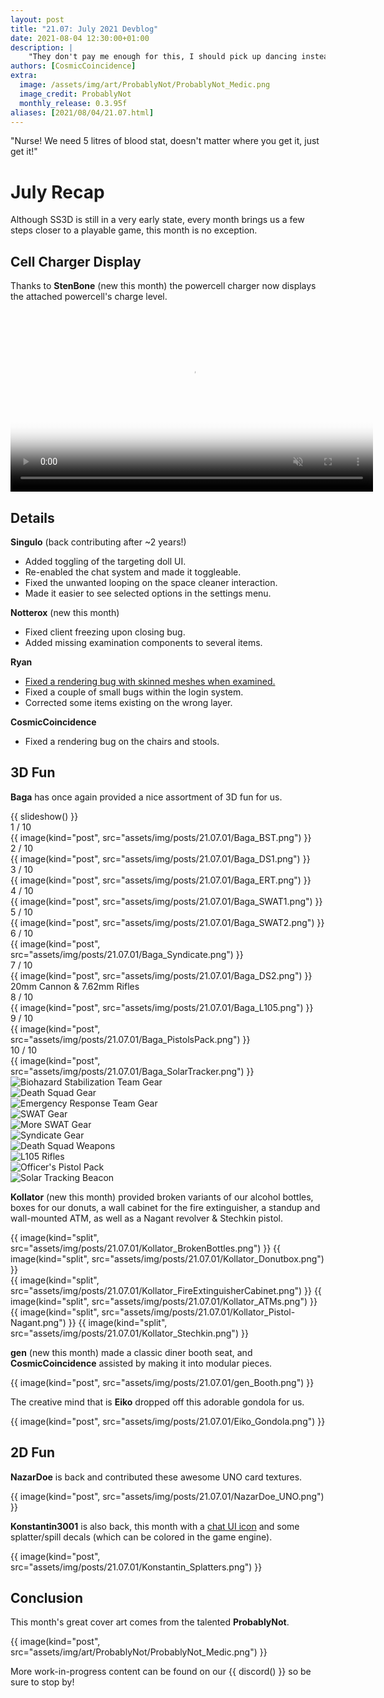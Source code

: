 ```yaml
---
layout: post
title: "21.07: July 2021 Devblog"
date: 2021-08-04 12:30:00+01:00
description: |
    "They don't pay me enough for this, I should pick up dancing instead."
authors: [CosmicCoincidence]
extra:
  image: /assets/img/art/ProbablyNot/ProbablyNot_Medic.png
  image_credit: ProbablyNot
  monthly_release: 0.3.95f
aliases: [2021/08/04/21.07.html]
---
```


"Nurse! We need 5 litres of blood stat, doesn't matter where you get it, just get it!"

# July Recap

Although SS3D is still in a very early state, every month brings us a few steps closer to a playable game, this month is no exception.

## Cell Charger Display

Thanks to **StenBone** (new this month) the powercell charger now displays the attached powercell's charge level.

<video controls muted poster="/assets/img/posts/21.07.01/CellCharger.png" width="580px">>
  <source src="/assets/img/posts/21.07.01/CellCharger.mp4" type="video/mp4">
</video>

## Details

**Singulo** (back contributing after ~2 years!)
- Added toggling of the targeting doll UI.
- Re-enabled the chat system and made it toggleable.
- Fixed the unwanted looping on the space cleaner interaction.
- Made it easier to see selected options in the settings menu.

**Notterox** (new this month)
- Fixed client freezing upon closing bug.
- Added missing examination components to several items.

**Ryan**
- [Fixed a rendering bug with skinned meshes when examined.](/assets/img/posts/21.07.01/SkinnedMeshBug.png)
- Fixed a couple of small bugs within the login system.
- Corrected some items existing on the wrong layer.

**CosmicCoincidence**
- Fixed a rendering bug on the chairs and stools.

## 3D Fun

**Baga** has once again provided a nice assortment of 3D fun for us.

<div class="slideshow">
  {{ slideshow() }}
  <div class="mySlides">
    <div class="slide-number">1 / 10</div>
    {{ image(kind="post", src="assets/img/posts/21.07.01/Baga_BST.png") }}
  </div>
  <div class="mySlides">
    <div class="slide-number">2 / 10</div>
    {{ image(kind="post", src="assets/img/posts/21.07.01/Baga_DS1.png") }}
  </div>
  <div class="mySlides">
    <div class="slide-number">3 / 10</div>
    {{ image(kind="post", src="assets/img/posts/21.07.01/Baga_ERT.png") }}
  </div>
  <div class="mySlides">
    <div class="slide-number">4 / 10</div>
    {{ image(kind="post", src="assets/img/posts/21.07.01/Baga_SWAT1.png") }}
  </div>
  <div class="mySlides">
    <div class="slide-number">5 / 10</div>
    {{ image(kind="post", src="assets/img/posts/21.07.01/Baga_SWAT2.png") }}
  </div>
  <div class="mySlides">
    <div class="slide-number">6 / 10</div>
    {{ image(kind="post", src="assets/img/posts/21.07.01/Baga_Syndicate.png") }}
  </div>
  <div class="mySlides">
    <div class="slide-number">7 / 10</div>
    {{ image(kind="post", src="assets/img/posts/21.07.01/Baga_DS2.png") }}
    <div id="description" class="slide-description">20mm Cannon & 7.62mm Rifles</div>
  </div>
  <div class="mySlides">
    <div class="slide-number">8 / 10</div>
    {{ image(kind="post", src="assets/img/posts/21.07.01/Baga_L105.png") }}
  </div>
  <div class="mySlides">
    <div class="slide-number">9 / 10</div>
    {{ image(kind="post", src="assets/img/posts/21.07.01/Baga_PistolsPack.png") }}
  </div>
  <div class="mySlides">
    <div class="slide-number">10 / 10</div>
    {{ image(kind="post", src="assets/img/posts/21.07.01/Baga_SolarTracker.png") }}
  </div>
  <div class="myRows">
    <div class="row">
      <div class="column">
        <img class="thumbs cursor" src="/assets/img/posts/21.07.01/Baga_BST.png" alt="Biohazard Stabilization Team Gear" onclick="currentSlide(1)">
      </div>
      <div class="column">
        <img class="thumbs cursor" src="/assets/img/posts/21.07.01/Baga_DS1.png" alt="Death Squad Gear" onclick="currentSlide(2)">
      </div>
      <div class="column">
        <img class="thumbs cursor" src="/assets/img/posts/21.07.01/Baga_ERT.png" alt="Emergency Response Team Gear" onclick="currentSlide(3)">
      </div>
      <div class="column">
        <img class="thumbs cursor" src="/assets/img/posts/21.07.01/Baga_SWAT1.png" alt="SWAT Gear" onclick="currentSlide(4)">
      </div>
      <div class="column">
        <img class="thumbs cursor" src="/assets/img/posts/21.07.01/Baga_SWAT2.png" alt="More SWAT Gear" onclick="currentSlide(5)">
      </div>
      <div class="column">
        <img class="thumbs cursor" src="/assets/img/posts/21.07.01/Baga_Syndicate.png" alt="Syndicate Gear" onclick="currentSlide(6)">
      </div>
    </div>
  </div>
  <div class="myRows">
    <div class="row">
      <div class="column">
        <img class="thumbs cursor" src="/assets/img/posts/21.07.01/Baga_DS2.png" alt="Death Squad Weapons" onclick="currentSlide(7)">
      </div>
      <div class="column">
        <img class="thumbs cursor" src="/assets/img/posts/21.07.01/Baga_L105.png" alt="L105 Rifles" onclick="currentSlide(8)">
      </div>
      <div class="column">
        <img class="thumbs cursor" src="/assets/img/posts/21.07.01/Baga_PistolsPack.png" alt="Officer's Pistol Pack" onclick="currentSlide(9)">
      </div>
      <div class="column">
        <img class="thumbs cursor" src="/assets/img/posts/21.07.01/Baga_SolarTracker.png" alt="Solar Tracking Beacon" onclick="currentSlide(10)">
      </div>
    </div>
  </div>
</div>

**Kollator** (new this month) provided broken variants of our alcohol bottles, boxes for our donuts, a wall cabinet for the fire extinguisher, a standup and wall-mounted ATM, as well as a Nagant revolver & Stechkin pistol.

<div class='horizontal-2' markdown='1'>
  {{ image(kind="split", src="assets/img/posts/21.07.01/Kollator_BrokenBottles.png") }}
  {{ image(kind="split", src="assets/img/posts/21.07.01/Kollator_Donutbox.png") }}
</div>

<div class='horizontal-2' markdown='1'>
  {{ image(kind="split", src="assets/img/posts/21.07.01/Kollator_FireExtinguisherCabinet.png") }}
  {{ image(kind="split", src="assets/img/posts/21.07.01/Kollator_ATMs.png") }}
</div>

<div class='horizontal-2' markdown='1'>
  {{ image(kind="split", src="assets/img/posts/21.07.01/Kollator_Pistol-Nagant.png") }}
  {{ image(kind="split", src="assets/img/posts/21.07.01/Kollator_Stechkin.png") }}
</div>

**gen** (new this month) made a classic diner booth seat, and **CosmicCoincidence** assisted by making it into modular pieces.

{{ image(kind="post", src="assets/img/posts/21.07.01/gen_Booth.png") }}

The creative mind that is **Eiko** dropped off this adorable gondola for us.

{{ image(kind="post", src="assets/img/posts/21.07.01/Eiko_Gondola.png") }}

## 2D Fun

**NazarDoe** is back and contributed these awesome UNO card textures.

{{ image(kind="post", src="assets/img/posts/21.07.01/NazarDoe_UNO.png") }}

**Konstantin3001** is also back, this month with a [chat UI icon](/assets/img/posts/21.07.01/Konstantin_Chat.png) and some splatter/spill decals (which can be colored in the game engine).

{{ image(kind="post", src="assets/img/posts/21.07.01/Konstantin_Splatters.png") }}

## Conclusion

This month's great cover art comes from the talented **ProbablyNot**.

{{ image(kind="post", src="assets/img/art/ProbablyNot/ProbablyNot_Medic.png") }}

More work-in-progress content can be found on our {{ discord() }} so be sure to stop by!

